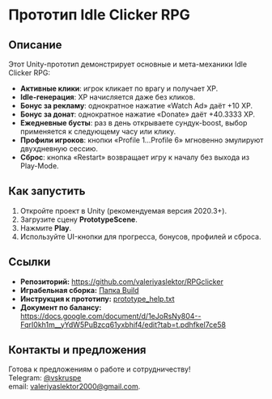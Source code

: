 # Прототип Idle Clicker RPG

## Описание
Этот Unity-прототип демонстрирует основные и мета-механики Idle Clicker RPG:
- **Активные клики**: игрок кликает по врагу и получает XP.
- **Idle-генерация**: XP начисляется даже без кликов.
- **Бонус за рекламу**: однократное нажатие «Watch Ad» даёт +10 XP.
- **Бонус за донат**: однократное нажатие «Donate» даёт +40.3333 XP.
- **Ежедневные бусты**: раз в день открываете сундук-boost, выбор применяется к следующему часу или клику.
- **Профили игроков**: кнопки «Profile 1…Profile 6» мгновенно эмулируют двухдневную сессию.
- **Сброс**: кнопка «Restart» возвращает игру к началу без выхода из Play-Mode.

## Как запустить
1. Откройте проект в Unity (рекомендуемая версия 2020.3+).  
2. Загрузите сцену **PrototypeScene**.  
3. Нажмите **Play**.  
4. Используйте UI-кнопки для прогресса, бонусов, профилей и сброса.

## Ссылки
- **Репозиторий:** https://github.com/valeriyaslektor/RPGclicker  
- **Играбельная сборка:** [Папка Build](/Bild) 
- **Инструкция к прототипу:** [prototype_help.txt](./prototype_help.txt) 
- **Документ по балансу:** https://docs.google.com/document/d/1eJoRsNy804--FqrI0kh1m__yYdW5PuBzcq61yxbhif4/edit?tab=t.pdhfkel7ce58 


## Контакты и предложения
Готова к предложениям о работе и сотрудничеству!  
Telegram: [@vskruspe](https://t.me/vskruspe)  
email: [valeriyaslektor2000@gmail.com](mailto:valeriyaslektor2000@gmail.com).
